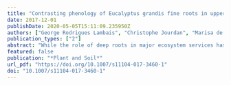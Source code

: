 ```yaml
---
title: "Contrasting phenology of Eucalyptus grandis fine roots in upper and very deep soil layers in Brazil"
date: 2017-12-01
publishDate: 2020-05-05T15:11:09.235950Z
authors: ["George Rodrigues Lambais", "Christophe Jourdan", "Marisa de Cássia Piccolo", "Amandine Germon", "Rafael Costa Pinheiro", "Yann Nouvellon", "José Luiz Stape", "Otávio Camargo Campoe", "Agnès Robin", "Jean-Pierre Bouillet", "Guerric le Maire", "Jean-Paul Laclau"]
publication_types: ["2"]
abstract: "While the role of deep roots in major ecosystem services has been shown for tropical forests, there have been few direct measurements of fine root dynamics at depths of more than 2 m. The factors influencing root phenology remain poorly understood, creating a gap in the knowledge required for predicting the effects of climate change. We set out to gain an insight into the fine root phenology of fast-growing trees in deep tropical soils."
featured: false
publication: "*Plant and Soil*"
url_pdf: "https://doi.org/10.1007/s11104-017-3460-1"
doi: "10.1007/s11104-017-3460-1"
---
```


